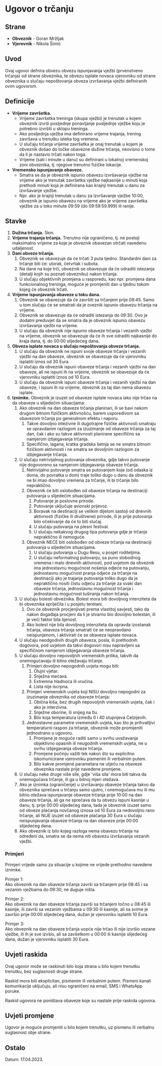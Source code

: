 # Ugovor o trčanju

## Strane

- **Obveznik** - Goran Mržljak
- **Vjerovnik** - Nikola Šimić

## Uvod

Ovaj ugovor defnira obvezu obvezu ispunjavanja vježbi (prvenstveno trčanja) od strane obveznika, te obvezu isplate novaca vjerovniku od strane obveznika u slučaju nepoštovanja obveza izvršavanja vježbi definiranih ovim ugovorom.

## Definicije

- **Vrijeme završetka.**
  - Vrijeme završetka treninga (skupa vježbi) je trenutak u kojem obveznik izvrši posljednje ponavljanje posljednje vježbe koju je potrebno izvršiti u sklopu treninga.
  - Ako posljednja vježba ima definirano vrijeme trajanja, trening završava u trenutku isteka tog vremena.
  - U slučaju trčanja vrijeme završetka je onaj trenutak u kojem je obveznik došao do točke obavezne dužine trčanja, neovisno o tome da li je nastavio trčati nakon toga.
  - Vrijeme (sati i minute u danu) su definirani u lokalnoj vremenskoj zoni obveznika, tj. njegove trenutno fizičke lokacije.
- **Vremensko ispunjavanje obaveze.**
  - Smatra se da je obveznik ispunio obavezu izvršavanja vježbe na vrijeme ako je trenutak završetka vježbe najkasnije u minuti koja prethodi minuti koja je definirana kao krajnji trenutak u danu za izvršavanje vježbe.
  - Npr. ako je krajnji trenutak u danu za izvršavanje vježbe 10:00, obveznik je ispunio obavezu na vrijeme ako je vrijeme završetka vježbe za u toku minute 09:59 (do 09:59:59.999) ili ranije.

## Stavke

1. **Dužina trčanja.** 5km.
2. **Vrijeme trajanja trčanja.** Trenutno nije ograničeno, tj. ne postoji maksimalno vrijeme za koje je obveznik obavezan otrčati navedenu udaljenost.
3. **Dani obveze trčanja.**
    1. Obveznik se obavezuje da će trčati 3 puta tjedno. Standardni dani za trčanje biti će: utorak, četvrtak i subota.
    2. Na dane na koje trči, obveznik se obavezuje da će odraditi istezanja (detalji kojih su poznati obvezniku) nakon trčanja.
    3. U slučaju objektivnih promjena u rasporedu, kao npr. promjena dana funkcionalnog treninga, moguće je promjeniti dan u tjednu tokom kojeg će obveznik trčati.
4. **Vrijeme ispunjavanja obaveze u toku dana.**
    1. Obveznik se obavezuje da će završiti sa trčanjem prije 08:45. Samo u tom slučaju će se smatrati da je oveznik ispunio obavezu trčanja na vrijeme.
    2. Obveznik se obavezuje da će odraditi istezanja do 09:30. Ovo je dodatni preduvjet da se smatra da je obveznik ispunio obavezu izvršavanja vježbi na vrijeme.
    3. U slučaju da obveznik nije ispunio obaveze trčanja i vezanih vježbi na vrijeme, obveznik se obavezuje da će ih sve odraditi najkasnije do kraja dana, tj. do 00:00 slijedećeg dana.
4. **Obveza isplate novaca u slučaju nepoštovanja obveze trčanja.**
    1. U slučaju da obveznik ne ispuni svoje obaveze trčanja i vezanih vježbi na dan obaveze, obveznik se obavezuje da će vjerovniku isplatiti iznos od 30 Eura.
    2. U slučaju da obveznik ispuni obaveze trčanja i vezanih vježbi na dan obaveze, ali ne ispuni ih na vrijeme, obveznik se obavezuje da će vjerovniku isplatiti iznos od 10 Eura.
    3. U slučaju da obveznik ispuni obaveze trčanja i vezanih vježbi na dan obaveze, i ispuni ih na vrijeme, obveznik za taj dan nema obavezu isplate.
5. **Iznimke.** Obveznik je izuzet od obaveze isplate novaca iako nije trčao na da obaveze u slijedećim situacijama:
    1. Ako obveznik na dan obaveze trčanja planinari, ili se bavi nekom drugom bitnom fizičkom aktivnošću, barem usporedivom sa obavezom trčanja po generalnom efektu i naporu.
        1. Takve dovoljno intezivne ili dugotrajne fizičke aktivnosti smatraju se opravdanim razlogom za izuzimanje od obaveze trčanja za taj dan, čak i ako su takve aktivnosti planirane specifično sa namjerom izbjegavanja trčanja.
        2. Specifično, lagana, kratka gradska šetnja se ne smatra bitnom fizičkom aktivnosti i ne smatra se dovoljnim razlogom za izbjegavanje trčanja.
    2. U slučaju netrivijalnog putovanja obveznika, gdje takvo putovanje nije dogovoreno sa namjerom izbjegavanja obaveze trčanja.
        1. Netrivijalno putovanje smatra se putovanjem koje (od odaska iz doma, do povratka u dom) traje toliko dugo u danu da obveznik ne bi imao dovoljno vremena za trčanje, ili bi trčanje bilo nepraktično.
        2. Obveznik će biti oslobođen od obaveze trčanja na destinaciji putovanja u slijedećim situacijama.
            1. Putovanje je poslovne prirode.
            2. Putovanje uključuje avionski prijevoz.
            3. Boravak na destinaciji se velikim dijelom sastoji od dnevnih aktivnosti (fizičke ili društvene) prirode, ili je prije putovanja bilo očekivanje da će to biti slučaj.
            4. U slučaju putovanja na plesni festival.
            5. U slučaju nekakvog drugog tipa putovanja gdje je trčanje nepraktično ili nemoguće.
        3. Obveznik NEĆE biti oslobođen od obveze trčanja na destinaciji putovanja u slijedećim situacijama.
            1. U slučaju putovanja u Dugu Resu, u posjet roditeljima.
            2. U slučaju neformalnog putovanju, sa puno slobodnog vremena i malo dnevnih aktivnosti, pod uvjetom da obveznik ima jednostavnu mogućnost nošenja odjeće na putovanju, jednostavnu mogućnost pranja odjeće za trčanje na destinaciji ako je trajanje putovanja toliko dugo da je nepraktično nositi čistu odjeću za trčanje za svaki dan obaveze trčanja, jednostavnu mogućnost trčanja i jednostavnu mogućnost tuširanja nakon trčanja.
    3. U slučaju bolesti obveznika. Bolest mora biti dovoljnog intenziteta da bi obveznika spriječila i u posjetu teretani.
        1. Ovo će obveznik procjenjivati prema vlastitoj savjesti, tako da nakon događaja procjeni da li je stvarno bio dovoljno bolestan, ili je veći faktor bila lijenost.
        2. Ako bolest nije bila dovoljnog intenziteta da opravda izostanak trčanja, obaveza trčanja smatrati će se neopravdano neispunjenom, i aktivirati će se obaveza isplate novaca.
    4. U slučaju neodgodivih drugih obaveza, posla, ili prethodnih dogovora, pod uvjetom da takvi dogovori nisu napravljeni sa specifičnom namjerom izbjegavanja obaveze trčanja.
    5. U slučaju dovoljno nepovoljnih vremenskih prilika, takvih da onemogućavaju ili bitno otežavaju trčanje.
        1. Primjeri dovoljno nepogodnih uvjeta mogu biti:
            1. Olujni vjetar.
            2. Snježna mećava.
            3. Extremna hladnoća ili vrućina.
            4. Lista nije iscrpna.
        2. Primjeri vremenskih uvjeta koji NISU dovoljno nepogodni za izuzimanje obveznika od obaveze trčanja:
            1. Obična kiša, bez drugih nepovoljnih vremenskih uvjeta, čak i ako je interzivna.
            2. Snježne oborine, ili snijeg na tlu.
            3. Bilo koja temperatura između 0 i 40 stupnjeva Celzijevih.
        3. Jednostavne parametre vremenskih uvjeta, kao što je prihvatljivi temperaturni raspon za trčanje, obveznik može promijeniti jednostrano u ugovoru.
            1. Promjene je moguće raditi samo u svrhu uvažavanja objektivno opasnih ili neugodnih vremenskih uvjeta, ne u svrhu izbjegavanja obveze trčanja.
            2. Promjene počinju važiti tek nakon što su explicitno iskomunicirane vjerovniku pismenim ili verbalnim putem.
            3. Bilo kakve promjene parametara ne utječu na obaveze obveznika nastale prije navedene promjene.
    6. U slučaju neke druge više sile, gdje 'viša sila' mora biti takva da onemogućava trčanje, ili ga u bitnoj mjeri otežava.
    7. Ako je iznimka (ograničenje) u izvršavanju obaveze trčanja takvo da obveznika sprečava u trčanju samo ujutro, i onemogućava mu ili mu bitno otežava ispunjavanje obaveze trčanja prije 10:00 na dan obaveze trčanja, ali ga ne sprečava da tu obvezu ispuni kasnije u danu, tj. prije 00:00 slijedećeg dana, tada je obveznik izuzet samo od obveze plaćanja novčanog iznosa od 10 Eura za nedovoljno rano trčanje, ali NIJE izuzet od obaveze plaćanja 30 Eura u slučaju neispunjavanja obaveze trčanja na dan obaveze prije 00:00 slijedećeg dana.
    8. Ako obveznik iz bilo kojeg razloga nema obavezu trčanja na određeni da, smatra se da nema niti obavezu izvršavanja vezanih vježbi.

### Primjeri

Primjeri vrijede samo za situacije u kojime ne vrijede prethodno navedene iznimke.

Primjer 1:  
Ako obveznik na dan obaveze trčanja završi sa trčanjem prije 08:45 i sa vezanim vježbama do 09:30, ne duguje ništa.

Primjer 2:  
Ako obveznik na dan obaveze trčanja završi sa trčanjem točno u 08:45 ili kasnije, ili završi sa vezanim vježbama u 09:30 ili kasnije, ali sa svime je završio prije 00:00 slijedećeg dana, dužan je vjerovniku isplatiti 10 Eura.

Primjer 3:  
Ako obveznik na dan obaveze trčanja uopće nije trčao ili nije izvršio vezane vježbe, ili ih je sve izvšio, ali sa zavšetkom u 00:00 ili kasnije slijedećeg dana, dužan je vjerovniku isplatiti 30 Eura.

## Uvjeti raskida

Ovaj ugovor može se raskinuti bilo koja strana u bilo kojem trenutku trenutku, bez suglasnosti druge strane.

Raskid mora biti eksplicitan, pismenim ili verbalnim putem. Pismeni kanali komunikacije uključuju, ali nisu ograničeni na email, SMS i WhatsApp poruke.

Raskid ugovora ne poništava obaveze koje su nastale prije raskida ugovora.

## Uvjeti promjene

Ugovor je moguće promjeniti u bilo kojem trenutku, uz pismenu ili verbalnu suglasnost obje strane.

## Ostalo

Datum: 17.04.2023.
